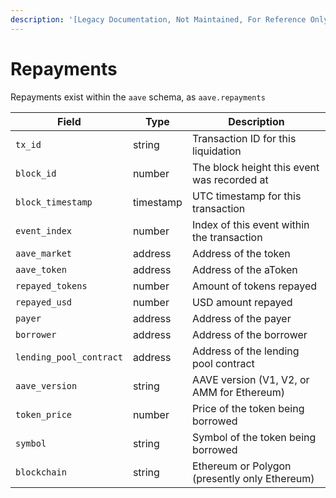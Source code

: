 ```yaml
---
description: '[Legacy Documentation, Not Maintained, For Reference Only]'
---
```


# Repayments



Repayments exist within the `aave` schema, as `aave.repayments`

| Field                   | Type      | Description                                   |
| ----------------------- | --------- | --------------------------------------------- |
| `tx_id`                 | string    | Transaction ID for this liquidation           |
| `block_id`              | number    | The block height this event was recorded at   |
| `block_timestamp`       | timestamp | UTC timestamp for this transaction            |
| `event_index`           | number    | Index of this event within the transaction    |
| `aave_market`           | address   | Address of the token                          |
| `aave_token`            | address   | Address of the aToken                         |
| `repayed_tokens`        | number    | Amount of tokens repayed                      |
| `repayed_usd`           | number    | USD amount repayed                            |
| `payer`                 | address   | Address of the payer                          |
| `borrower`              | address   | Address of the borrower                       |
| `lending_pool_contract` | address   | Address of the lending pool contract          |
| `aave_version`          | string    | AAVE version (V1, V2, or AMM for Ethereum)    |
| `token_price`           | number    | Price of the token being borrowed             |
| `symbol`                | string    | Symbol of the token being borrowed            |
| `blockchain`            | string    | Ethereum or Polygon (presently only Ethereum) |



